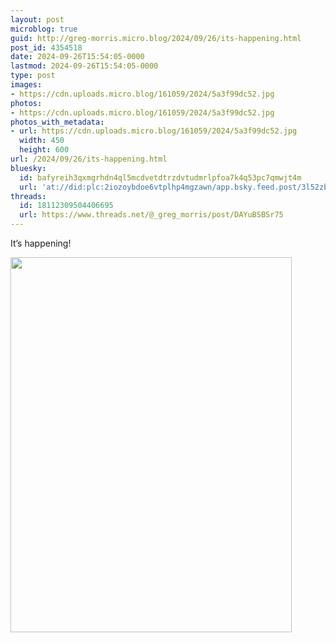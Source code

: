 ```yaml
---
layout: post
microblog: true
guid: http://greg-morris.micro.blog/2024/09/26/its-happening.html
post_id: 4354518
date: 2024-09-26T15:54:05-0000
lastmod: 2024-09-26T15:54:05-0000
type: post
images:
- https://cdn.uploads.micro.blog/161059/2024/5a3f99dc52.jpg
photos:
- https://cdn.uploads.micro.blog/161059/2024/5a3f99dc52.jpg
photos_with_metadata:
- url: https://cdn.uploads.micro.blog/161059/2024/5a3f99dc52.jpg
  width: 450
  height: 600
url: /2024/09/26/its-happening.html
bluesky:
  id: bafyreih3qxmgrhdn4ql5mcdvetdtrzdvtudmrlpfoa7k4q53pc7qmwjt4m
  url: 'at://did:plc:2iozoybdoe6vtplhp4mgzawn/app.bsky.feed.post/3l52zbh4vbf2n'
threads:
  id: 18112309504406695
  url: https://www.threads.net/@_greg_morris/post/DAYuBSBSr75
---
```

It’s happening!


<img src="uploads/2024/5a3f99dc52.jpg" width="450" height="600" alt="">
